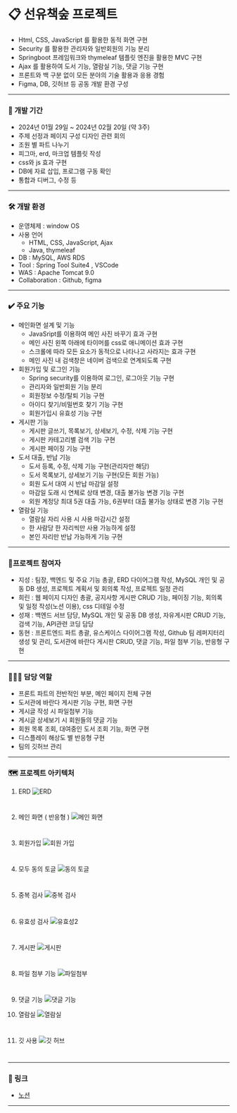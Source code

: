 # 📋 선유책숲 프로젝트

* Html, CSS, JavaScript 를 활용한 동적 화면 구현
* Security 를 활용한 관리자와 일반회원의 기능 분리
* Springboot 프레임워크와 thymeleaf 템플릿 엔진을 활용한 MVC 구현
* Ajax 를 활용하여 도서 기능, 열람실 기능, 댓글 기능 구현
* 프론트와 백 구분 없이 모든 분야의 기술 활용과 응용 경험
* Figma, DB, 깃허브 등 공동 개발 환경 구성


---

### 📅 개발 기간
* 2024년 01월 29일 ~ 2024년 02월 20일 (약 3주)
* 주제 선정과 페이지 구성 디자인 관련 회의
* 조원 별 파트 나누기
* 피그마, erd, 마크업 템플릿 작성
* css와 js 효과 구현
* DB에 자료 삽입, 프로그램 구동 확인
* 통합과 디버그, 수정 등

---

### 🛠️ 개발 환경
* 운영체제 : window OS
* 사용 언어
    * HTML, CSS, JavaScript, Ajax
    * Java, thymeleaf
* DB : MySQL, AWS RDS
* Tool : Spring Tool Suite4 , VSCode
* WAS : Apache Tomcat 9.0
* Collaboration : Github, figma

---

### ✔️ 주요 기능
* 메인화면 설계 및 기능
  * JavaSript를 이용하여 메인 사진 바꾸기 효과 구현
  * 메인 사진 왼쪽 아래에 타이머를 css로 애니메이션 효과 구현
  * 스크롤에 따라 모든 요소가 동적으로 나타나고 사라지는 효과 구현
  * 메인 사진 내 검색창은 네이버 검색으로 연계되도록 구현
* 회원가입 및 로그인 기능
  * Spring security를 이용하여 로그인, 로그아웃 기능 구현
  * 관리자와 일반회원 기능 분리
  * 회원정보 수정/탈퇴 기능 구현
  * 아이디 찾기/비밀번호 찾기 기능 구현
  * 회원가입시 유효성 기능 구현
* 게시판 기능
  * 게시판 글쓰기, 목록보기, 상세보기, 수정, 삭제 기능 구현
  * 게시판 카테고리별 검색 기능 구현
  * 게시판 페이징 기능 구현
* 도서 대출, 반납 기능
  * 도서 등록, 수정, 삭제 기능 구현(관리자만 해당)
  * 도서 목록보기, 상세보기 기능 구현(모든 회원 가능)
  * 회원 도서 대여 시 반납 마감일 설정
  * 마감일 도래 시 연체로 상태 변경, 대출 불가능 변경 기능 구현
  * 외원 계정당 최대 5권 대출 가능, 6권부터 대출 불가능 상태로 변경 기능 구현
* 열람실 기능
  * 열람실 자리 사용 시 사용 마감시간 설정
  * 한 사람당 한 자리씩만 사용 가능하게 설정
  * 본인 자리만 반납 가능하게 기능 구현

---

### 👬프로젝트 참여자
* 지성 : 팀장, 백엔드 및 주요 기능 총괄, ERD 다이어그램 작성, MySQL 개인 및 공동 DB 생성, 프로젝트 계획서 및 회의록 작성, 프로젝트 일정 관리
* 희린 : 웹 페이지 디자인 총괄, 공지사항 게시판 CRUD 기능, 페이징 기능, 회의록 및 일정 작성(노션 이용), css 디테일 수정
* 성재 : 백엔드 서브 담당, MySQL 개인 및 공동 DB 생성, 자유게시판 CRUD 기능, 검색 기능, API관련 코딩 담당
* 동현 : 프론트엔드 파트 총괄, 유스케이스 다이어그램 작성, Github 팀 레퍼지터리 생성 및 관리, 도서관에 바란다 게시판 CRUD, 댓글 기능, 파일 첨부 기능, 반응형 구현

---

### 👨🏻‍💻 담당 역할
* 프론트 파트의 전반적인 부분, 메인 페이지 전체 구현
* 도서관에 바란다 게시판 기능 구현, 화면 구현
* 게시글 작성 시 파일첨부 기능
* 게시글 상세보기 시 회원들의 댓글 기능
* 회원 목록 조회, 대여중인 도서 조회 기능, 화면 구현
* 디스플레이 해상도 별 반응형 구현
* 팀의 깃허브 관리

---

### 🗺️ 프로젝트 아키텍처
1. ERD
![ERD](https://github.com/InkyDChoyee/library_homepage/blob/main/architecture/ERD.PNG?raw=true)
#

2. 메인 화면 ( 반응형 )
![메인 화면](https://github.com/InkyDChoyee/library_homepage/blob/main/architecture/D_%EB%B0%98%EC%9D%91%ED%98%95.PNG?raw=true)
#

3. 회원가입
![회원 가입](https://github.com/InkyDChoyee/library_homepage/blob/main/architecture/%ED%9A%8C%EC%9B%90%EA%B0%80%EC%9E%85.PNG?raw=true)
#

4. 모두 동의 토글
![동의 토글](https://github.com/InkyDChoyee/library_homepage/blob/main/architecture/%EB%AA%A8%EB%91%90%EB%8F%99%EC%9D%98%ED%86%A0%EA%B8%80.PNG?raw=true)
#

5. 중복 검사
![중복 검사](https://github.com/InkyDChoyee/library_homepage/blob/main/architecture/%EC%A4%91%EB%B3%B5%EA%B2%80%EC%82%AC.PNG?raw=true)
#

6. 유효성 검사
![유효성2](https://github.com/InkyDChoyee/library_homepage/blob/main/architecture/%EC%9C%A0%ED%9A%A8%EC%84%B1.PNG?raw=true)
#

7. 게시판
![게시판](https://github.com/InkyDChoyee/library_homepage/blob/main/architecture/E_%EA%B2%8C%EC%8B%9C%ED%8C%90.PNG?raw=true)
#

8. 파일 첨부 기능
![파일첨부](https://github.com/InkyDChoyee/library_homepage/blob/main/architecture/B_%ED%8C%8C%EC%9D%BC%EC%B2%A8%EB%B6%80.PNG?raw=true)
#

9. 댓글 기능
![댓글 기능](https://github.com/InkyDChoyee/library_homepage/blob/main/architecture/C_%EB%8C%93%EA%B8%80%EA%B8%B0%EB%8A%A5_%ED%95%A9%EB%B3%B8.PNG?raw=true)

10. 열람실
![열람실](https://github.com/InkyDChoyee/library_homepage/blob/main/architecture/%EC%97%B4%EB%9E%8C%EC%8B%A42.PNG?raw=true)
#

11. 깃 사용
![깃 허브](https://github.com/InkyDChoyee/library_homepage/blob/main/architecture/A_%EA%B9%83_%ED%86%B5%ED%95%A9.PNG?raw=true)
#

---

### 🔗 링크
* [노션](https://far-sphynx-da9.notion.site/Final-Project-Team-a11642536ba9415d92a34192971aee89, "노션")

---
